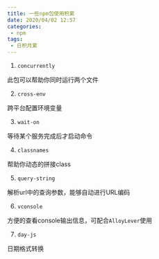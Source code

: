 ```yaml
---
title: 一些npm包使用积累
date: 2020/04/02 12:57
categories: 
 - npm
tags: 
 - 日积月累
---
```


<!-- more -->

1. `concurrently`

此包可以帮助你同时运行两个文件

2. `cross-env`

跨平台配置环境变量

3. `wait-on`

等待某个服务完成后才启动命令

4. `classnames`

帮助你动态的拼接class

5. `query-string`

解析url中的查询参数，能够自动进行URL编码

6. `vconsole`

方便的查看console输出信息，可配合`AlloyLever`使用

7. `day-js`

日期格式转换




